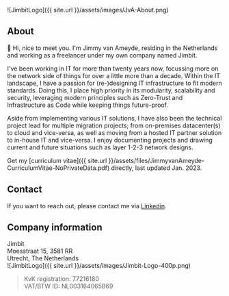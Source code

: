 ![JimbitLogo]({{ site.url }}/assets/images/JvA-About.png)

## About
👋 Hi, nice to meet you. I'm Jimmy van Ameyde, residing in the Netherlands and working as a freelancer under my own company named Jimbit.

I've been working in IT for more than twenty years now, focussing more on the network side of things for over a little more than a decade. Within the IT landscape, I have a passion for (re-)designing IT infrastructure to fit modern standards. Doing this, I place high priority in its modularity, scalability and security, leveraging modern principles such as Zero-Trust and Infrastructure as Code while keeping things future-proof. 

Aside from implementing various IT solutions, I have also been the technical project lead for multiple migration projects; from on-premises datacenter(s) to cloud and vice-versa, as well as moving from a hosted IT partner solution to in-house IT and vice-versa. I enjoy documenting projects and drawing current and future situations such as layer 1-2-3 network designs.

Get my [curriculum vitae]({{ site.url }}/assets/files/JimmyvanAmeyde-CurriculumVitae-NoPrivateData.pdf) directly, last updated Jan. 2023.

## Contact
If you want to reach out, please contact me via [Linkedin](https://www.linkedin.com/in/jvameyde).

<script src="https://platform.linkedin.com/badges/js/profile.js" async defer type="text/javascript"><div class="badge-base LI-profile-badge" data-locale="nl_NL" data-size="medium" data-theme="dark" data-type="VERTICAL" data-vanity="jvameyde" data-version="v1"><a class="badge-base__link LI-simple-link" href="https://nl.linkedin.com/in/jvameyde?trk=profile-badge">Jimmy van Ameyde</a></div></script>

## Company information
Jimbit  
Moesstraat 15, 3581 RR  
Utrecht, The Netherlands  
![JimbitLogo]({{ site.url }}/assets/images/Jimbit-Logo-400p.png)  
> KvK registration: 77216180  
> VAT/BTW ID: NL003164065B69
